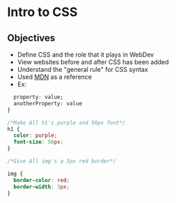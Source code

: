 # Intro to CSS

## Objectives

* Define CSS and the role that it plays in WebDev
* View websites before and after CSS has been added
* Understand the "general rule" for CSS syntax
* Used [MDN](https://developer.mozilla.org/en-US/docs/Web/CSS) as a reference
* Ex:
```css selector {
  property: value;
  anotherProperty: value
}

/*Make All h1's purple and 56px font*/
h1 {
  color: purple;
  font-size: 56px;
}

/*Give All img's a 3px red border*/

img {
  border-color: red;
  border-width: 3px;
}
```
